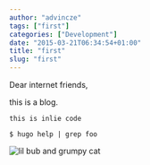 ```yaml
---
author: "advincze"
tags: ["first"]
categories: ["Development"]
date: "2015-03-21T06:34:54+01:00"
title: "first"
slug: "first"
---
```


Dear internet friends,

this is a blog.

`this is inlie code`

    $ hugo help | grep foo

![lil bub and grumpy cat](http://core0.staticworld.net/images/article/2013/08/lil_bub_grumpy_cat-100052024-gallery.jpg "da title")

